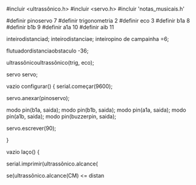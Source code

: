 #incluir <ultrassônico.h>
#incluir <servo.h>
#incluir 'notas_musicais.h'

#definir pinoservo 7 
#definir trigonometria 2
#definir eco 3
#definir b1a 8
#definir b1b 9
#definir a1a 10
#definir aib 11

inteirodistanciad;
inteirodistanciae;
inteiropino de campainha =6;

flutuadordistanciaobstaculo -36;

ultrassônicoultrassõnico(trig, eco);

servo servo; 

vazio configurar() {
serial.começar(9600);

servo.anexar(pinoservo);

modo pin(b1a, saida);
modo pin(b1b, saida);
modo pin(a1a, saida);
modo pin(a1b, saida);
modo pin(buzzerpin, saida);

servo.escrever(90);

}

vazio laço() {

serial.imprimir(ultrassõnico.alcance(

se(ultrassõnico.alcance(CM) <= distan
